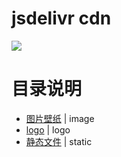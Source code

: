 # jsdelivr cdn

[![](https://data.jsdelivr.com/v1/package/gh/ldxw/cdn/badge)](https://www.jsdelivr.com/package/gh/ldxw/cdn)

# 目录说明
- [图片壁纸](https://github.com/ldxw/cdn/tree/master/image) | image
- [logo](https://github.com/ldxw/cdn/tree/master/logo) | logo
- [静态文件](https://github.com/ldxw/cdn/tree/master/static) | static